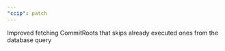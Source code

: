 ```yaml
---
"ccip": patch
---
```


Improved fetching CommitRoots that skips already executed ones from the database query
